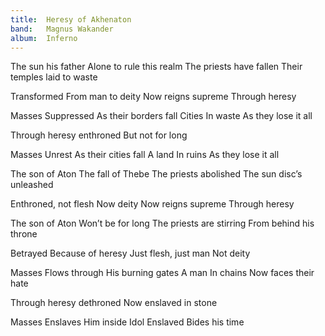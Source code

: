 ```yaml
---
title:  Heresy of Akhenaton
band:   Magnus Wakander
album:  Inferno
---
```



The sun his father
Alone to rule this realm
The priests have fallen
Their temples laid to waste

Transformed
From man to deity
Now reigns supreme
Through heresy

Masses
Suppressed 
As their borders fall
Cities
In waste
As they lose it all

Through heresy enthroned
But not for long

Masses
Unrest
As their cities fall
A land
In ruins
As they lose it all

The son of Aton
The fall of Thebe
The priests abolished
The sun disc’s unleashed

Enthroned, not flesh
Now deity
Now reigns supreme
Through heresy

The son of Aton
Won’t be for long
The priests are stirring
From behind his throne

Betrayed
Because of heresy
Just flesh, just man
Not deity

Masses
Flows through
His burning gates
A man
In chains
Now faces their hate

Through heresy dethroned
Now enslaved in stone

Masses
Enslaves
Him inside
Idol
Enslaved
Bides his time
